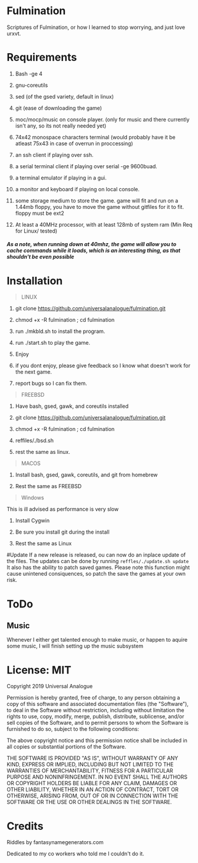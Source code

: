 # Fulmination
Scriptures of Fulmination, or how I learned to stop worrying, and just love urxvt.

# Requirements
1) Bash -ge 4
2) gnu-coreutils
3) sed (of the gsed variety, default in linux)
4) git (ease of downloading the game)
5) moc/mocp/music on console player. (only for music and there currently
   isn't any, so its not really needed yet)
6) 74x42 monospace characters terminal (would probably have it be atleast 75x43 in case of
   overrun in proccessing)
7) an ssh client if playing over ssh.

8) a serial terminal client if playing over serial -ge 9600buad.

9) a terminal emulator if playing in a gui.

10) a monitor and keyboard if playing on local console.

11) some storage medium to store the game.  game will fit and run on a 1.44mb floppy,
you have to move the game without gitfiles for it to fit. floppy must be ext2

12) At least a 40MHz processor, with at least 128mb of system ram (Min Req for Linux/ tested)
##### As a note, when running down at 40mhz, the game will allow you to cache commands while it loads, which is an interesting thing, as that shouldn't be even possible

# Installation
>LINUX
1) git clone https://github.com/universalanalogue/fulmination.git

2) chmod +x -R fulmination ; cd fulmination

3) run ./mkbld.sh to install the program.

4) run ./start.sh to play the game.

5) Enjoy

6) if you dont enjoy, please give feedback so I know what doesn't work for the next game.

7) report bugs so I can fix them.

>FREEBSD
1) Have bash, gsed, gawk, and coreutils installed

2) git clone https://github.com/universalanalogue/fulmination.git

3) chmod +x -R fulmination ; cd fulmination

4) reffiles/./bsd.sh

5) rest the same as linux.

>MACOS

1) Install bash, gsed, gawk, coreutils, and git from homebrew

2) Rest the same as FREEBSD

>Windows

This is ill advised as performance is very slow

1) Install Cygwin

2) Be sure you install git during the install

3) Rest the same as Linux

#Update
If a new release is released, ou can now do an inplace update of the files.  The updates can be done by running ```
reffles/./update.sh update ```
It also has the ability to patch saved games.  Please note this function might cause unintened consiquences, so patch the save the games at your own risk.

# ToDo

## Music
Whenever I either get talented enough to make music, or
happen to aquire some music, I will finish setting up the music subsystem

# License: MIT

Copyright 2019 Universal Analogue

Permission is hereby granted, free of charge, to any person obtaining a copy of this software and
associated documentation files (the "Software"), to deal in the Software without restriction,
including without limitation the rights to use, copy, modify, merge, publish, distribute, sublicense,
and/or sell copies of the Software, and to permit persons to whom the Software is furnished to do so,
subject to the following conditions:

The above copyright notice and this permission notice shall be included in all copies or
substantial portions of the Software.

THE SOFTWARE IS PROVIDED "AS IS", WITHOUT WARRANTY OF ANY KIND, EXPRESS OR IMPLIED, INCLUDING BUT NOT
LIMITED TO THE WARRANTIES OF MERCHANTABILITY, FITNESS FOR A PARTICULAR PURPOSE AND NONINFRINGEMENT. IN
NO EVENT SHALL THE AUTHORS OR COPYRIGHT HOLDERS BE LIABLE FOR ANY CLAIM, DAMAGES OR OTHER LIABILITY,
WHETHER IN AN ACTION OF CONTRACT, TORT OR OTHERWISE, ARISING FROM, OUT OF OR IN CONNECTION WITH THE
SOFTWARE OR THE USE OR OTHER DEALINGS IN THE SOFTWARE.

# Credits

Riddles by fantasynamegenerators.com

Dedicated to my co workers who told me I couldn't do it.
